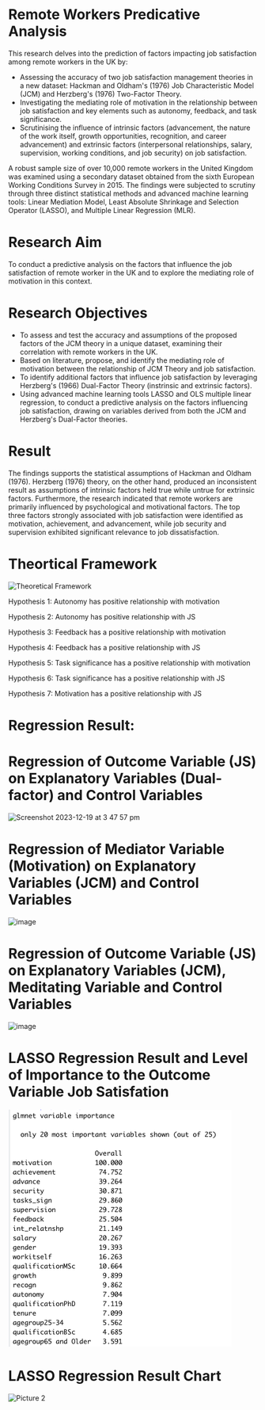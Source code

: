 # Remote Workers Predicative Analysis
This research delves into the prediction of factors impacting job satisfaction among remote workers in the UK by: 

- Assessing the accuracy of two job satisfaction management theories in a new dataset: Hackman and Oldham's (1976) Job Characteristic Model (JCM) and Herzberg's (1976) Two-Factor Theory.
- Investigating the mediating role of motivation in the relationship between job satisfaction and key elements such as autonomy, feedback, and task significance. 
- Scrutinising the influence of intrinsic factors (advancement, the nature of the work itself, growth opportunities, recognition, and career advancement) and extrinsic factors (interpersonal relationships, salary, supervision, working conditions, and job security) on job satisfaction. 

A robust sample size of over 10,000 remote workers in the United Kingdom was examined using a secondary dataset obtained from the sixth European Working Conditions Survey in 2015. The findings were subjected to scrutiny through three distinct statistical methods and advanced machine learning tools: Linear Mediation Model, Least Absolute Shrinkage and Selection Operator (LASSO), and Multiple Linear Regression (MLR).

# Research Aim
To conduct a predictive analysis on the factors that influence the job satisfaction of remote worker in the UK and to explore the mediating role of motivation in this context.

# Research Objectives
- To assess and test the accuracy and assumptions of the proposed factors of the JCM theory in a unique dataset, examining their correlation with remote workers in the UK.
- Based on literature, propose, and identify the mediating role of motivation between the relationship of JCM Theory and job satisfaction.
- To identify additional factors that influence job satisfaction by leveraging Herzberg's (1966) Dual-Factor Theory (instrinsic and extrinsic factors).
- Using advanced machine learning tools LASSO and OLS multiple linear regression, to conduct a predictive analysis on the factors influencing job satisfaction, drawing on variables derived from both the JCM and Herzberg's Dual-Factor theories.

# Result
The findings supports the statistical assumptions of Hackman and Oldham (1976). Herzberg (1976) theory, on the other hand, produced an inconsistent result as assumptions of 
intrinsic factors held true while untrue for extrinsic factors. Furthermore, the research indicated that remote workers are primarily influenced by psychological and motivational factors. 
The top three factors strongly associated with job satisfaction were identified as motivation, achievement, and advancement, while job security and supervision exhibited significant relevance to job dissatisfaction.

# Theortical Framework 
![Theoretical Framework](https://github.com/bisolaola/RemoteWorkers-PredicativeAnalysis/assets/137617628/1e5cea38-d75f-4984-95dd-b94d4a8bf7ff)

Hypothesis 1: Autonomy has positive relationship with motivation


Hypothesis 2: Autonomy has positive relationship with JS


Hypothesis 3: Feedback has a positive relationship with motivation


Hypothesis 4: Feedback has a positive relationship with JS 


Hypothesis 5: Task significance has a positive relationship with motivation


Hypothesis 6: Task significance has a positive relationship with JS 


Hypothesis 7: Motivation has a positive relationship with JS

# Regression Result:

# Regression of Outcome Variable (JS) on Explanatory Variables (Dual-factor) and Control Variables 
![Screenshot 2023-12-19 at 3 47 57 pm](https://github.com/bisolaola/RemoteWorkers-PredicativeAnalysis/assets/137617628/97425962-dfcf-484c-a8e7-1eca49c2a8f6)

# Regression of Mediator Variable (Motivation) on Explanatory Variables (JCM) and Control Variables 
![image](https://github.com/bisolaola/RemoteWorkers-PredicativeAnalysis/assets/137617628/2447a6f4-33a3-4c14-a758-2b556f8ddfda)

# Regression of Outcome Variable (JS) on Explanatory Variables (JCM), Meditating Variable and Control Variables 
![image](https://github.com/bisolaola/RemoteWorkers-PredicativeAnalysis/assets/137617628/f77aaa1e-e82f-4b33-93ce-0a82c7515a29)

# LASSO Regression Result and Level of Importance to the Outcome Variable Job Satisfation 
![Alt text](image-1.png)
# LASSO Regression Result Chart 
![Picture 2](https://github.com/bisolaola/RemoteWorkers-PredicativeAnalysis/assets/137617628/c656bfa4-fc26-4e23-a619-fea0ed6db2a5)


